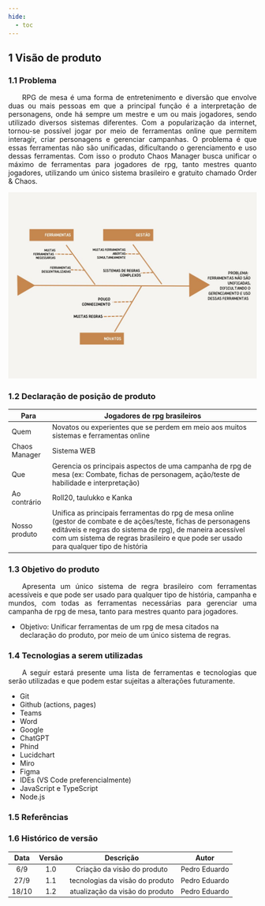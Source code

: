 ```yaml
---
hide:
  - toc
---
```


## 1 Visão de produto

### 1.1 Problema

<p style="text-align:justify;"> 
&emsp;&emsp;RPG de mesa é uma forma de entretenimento e diversão que envolve duas ou mais pessoas em que a principal função é a interpretação de personagens, onde há sempre um mestre e um ou mais jogadores, sendo utilizado diversos sistemas diferentes. Com a popularização da internet, tornou-se possível jogar por meio de ferramentas online que permitem interagir, criar personagens e gerenciar campanhas. O problema é que essas ferramentas não são unificadas, dificultando o gerenciamento e uso dessas ferramentas. Com isso o produto Chaos Manager busca unificar o máximo de ferramentas para jogadores de rpg, tanto mestres quanto jogadores, utilizando um único sistema brasileiro e gratuito chamado Order & Chaos.
</p>

![Diagrama!](assets/diagrama_peixe.jpg "Diagrama")


### 1.2 Declaração de posição de produto

| Para          | Jogadores de rpg brasileiros                                                                                                                                          |
| ------------- | --------------------------------------------------------------------------------------------------------------------------------------------------------------------- |
| Quem          | Novatos ou experientes que se perdem em meio aos muitos sistemas e ferramentas online                                                                                 |
| Chaos Manager | Sistema WEB                                                                                                                                                           |
| Que           | Gerencia os principais aspectos de uma campanha de rpg de mesa (ex: Combate, fichas de personagem, ação/teste de habilidade e interpretação)                                                                                                      |
| Ao contrário  | Roll20, taulukko e Kanka                                                                                                                                              |
| Nosso produto | Unifica as principais ferramentas do rpg de mesa online (gestor de combate e de ações/teste, fichas de personagens editáveis e regras do sistema de rpg), de maneira acessível com um sistema de regras brasileiro e que pode ser usado para qualquer tipo de história |


### 1.3 Objetivo do produto

<p style="text-align:justify;"> 
&emsp;&emsp;Apresenta um único sistema de regra brasileiro com ferramentas acessíveis e que pode ser usado para qualquer tipo de história, campanha e mundos, com todas as ferramentas necessárias para gerenciar uma campanha de rpg de mesa, tanto para mestres quanto para jogadores.</p>

- Objetivo: Unificar ferramentas de um rpg de mesa citados na declaração do produto, por meio de um único sistema de regras.

### 1.4 Tecnologias a serem utilizadas

<p style="text-align:justify;"> 
&emsp;&emsp;A seguir estará presente uma lista de ferramentas e tecnologias que serão utilizadas e que podem estar sujeitas a alterações futuramente.</p>

- Git
- Github (actions, pages)
- Teams
- Word
- Google
- ChatGPT
- Phind
- Lucidchart
- Miro
- Figma
- IDEs (VS Code preferencialmente)
- JavaScript e TypeScript
- Node.js


### 1.5 Referências

### 1.6 Histórico de versão


| Data  | Versão |            Descrição            |     Autor     |
| :---: | :----: | :-----------------------------: | :-----------: |
|  6/9  |  1.0   |   Criação da visão do produto   | Pedro Eduardo |
| 27/9  |  1.1   | tecnologias da visão do produto | Pedro Eduardo |
| 18/10  |  1.2   | atualização da visão do produto | Pedro Eduardo |